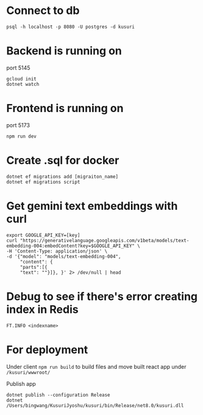 # Connect to db
```
psql -h localhost -p 8080 -U postgres -d kusuri
```

# Backend is running on
port 5145
```
gcloud init
dotnet watch
```

# Frontend is running on
port 5173
```
npm run dev
```

# Create .sql for docker
```
dotnet ef migrations add [migraiton_name]
dotnet ef migrations script
```

# Get gemini text embeddings with curl
```
export GOOGLE_API_KEY=[key]
curl "https://generativelanguage.googleapis.com/v1beta/models/text-embedding-004:embedContent?key=$GOOGLE_API_KEY" \
-H 'Content-Type: application/json' \
-d '{"model": "models/text-embedding-004",
     "content": {
     "parts":[{
     "text": ""}]}, }' 2> /dev/null | head 
```

# Debug to see if there's error creating index in Redis
```
FT.INFO <indexname>
```

# For deployment
Under client `npm run build` to build files and move built react app under `/kusuri/wwwroot/`

Publish app
```
dotnet publish --configuration Release
dotnet /Users/bingwang/KusuriJyoshu/kusuri/bin/Release/net8.0/kusuri.dll
```